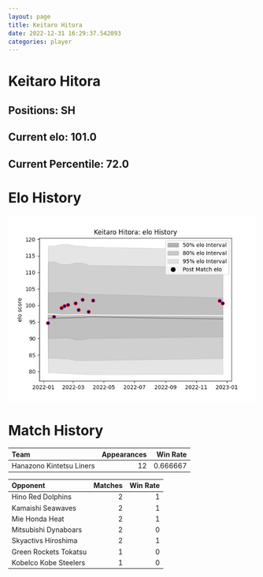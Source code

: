 ```yaml
---  
layout: page  
title: Keitaro Hitora  
date: 2022-12-31 16:29:37.542093  
categories: player  
---
```

# Keitaro Hitora

## Positions: SH

## Current elo: 101.0

## Current Percentile: 72.0

# Elo History


![elo history](history_KeitaroHitora.png)
# Match History


| Team                     |   Appearances |   Win Rate |
|:-------------------------|--------------:|-----------:|
| Hanazono Kintetsu Liners |            12 |   0.666667 |

| Opponent              |   Matches |   Win Rate |
|:----------------------|----------:|-----------:|
| Hino Red Dolphins     |         2 |          1 |
| Kamaishi Seawaves     |         2 |          1 |
| Mie Honda Heat        |         2 |          1 |
| Mitsubishi Dynaboars  |         2 |          0 |
| Skyactivs Hiroshima   |         2 |          1 |
| Green Rockets Tokatsu |         1 |          0 |
| Kobelco Kobe Steelers |         1 |          0 |